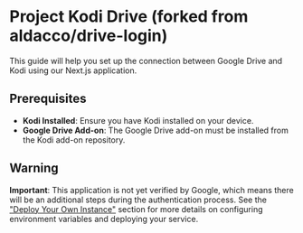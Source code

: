 # Project Kodi Drive (forked from aldacco/drive-login)

This guide will help you set up the connection between Google Drive and Kodi using our Next.js application.

## Prerequisites

- **Kodi Installed**: Ensure you have Kodi installed on your device.
- **Google Drive Add-on**: The Google Drive add-on must be installed from the Kodi add-on repository.

## Warning

**Important**: This application is not yet verified by Google, which means there will be an additional steps during the authentication process. See the ["Deploy Your Own Instance"](https://github.com/freakingdan/Project-Kodi-Drive/main/about.md) section for more details on configuring environment variables and deploying your service.
